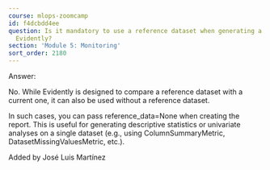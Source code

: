 ```yaml
---
course: mlops-zoomcamp
id: f4dcbdd4ee
question: Is it mandatory to use a reference dataset when generating a report with
  Evidently?
section: 'Module 5: Monitoring'
sort_order: 2180
---
```


Answer:

No. While Evidently is designed to compare a reference dataset with a current one, it can also be used without a reference dataset.

In such cases, you can pass reference_data=None when creating the report. This is useful for generating descriptive statistics or univariate analyses on a single dataset (e.g., using ColumnSummaryMetric, DatasetMissingValuesMetric, etc.).

Added by José Luis Martínez

